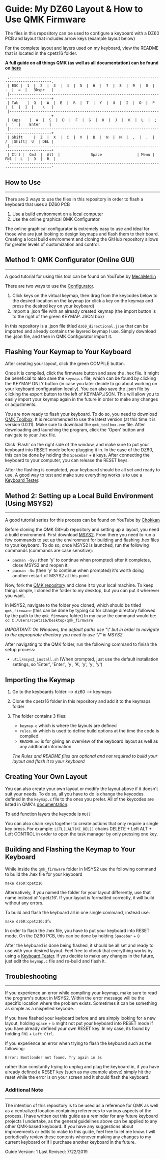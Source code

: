 # Guide: My DZ60 Layout & How to Use QMK Firmware
The files in this repository can be used to configure a keyboard with a DZ60 PCB and layout that includes arrow keys (example layout below)

For the complete layout and layers used on my keyboard, view the README that is located in the cpetz16 folder.

**A full guide on all things QMK (as well as all documentation) can be found on [here](https://beta.docs.qmk.fm/)**

```
 ,-----------------------------------------------------------------------------------------.
 | ESC |  1  |  2  |  3  |  4  |  5  |  6  |  7  |  8  |  9  |  0  |  -  |  =  |   Bkspc   |
 |-----------------------------------------------------------------------------------------+
 | Tab    |  Q  |  W  |  E  |  R  |  T  |  Y  |  U  |  I  |  O  |  P  |  [  |  ]  |    \   |
 |-----------------------------------------------------------------------------------------+
 | Caps    |  A  |  S  |  D  |  F  |  G  |  H  |  J  |  K  |  L  |  ;  |  '  |    Enter    |
 |-----------------------------------------------------------------------------------------+
 | Shift     |  Z  |  X  |  C  |  V  |  B  |  N  |  M  |  ,  |  .  |  /  |Shift|  U  | DEL |
 |-----------------------------------------------------------------------------------------+
 | Ctrl |  Cmd  |  Alt  |              Space                | Menu | FN1 |  L  |  D  |  R  |
 `-----------------------------------------------------------------------------------------'
```

## How to Use
---
There are 2 ways to use the files in this repository in order to flash a keyboard that uses a DZ60 PCB
1. Use a build environment on a local computer
2. Use the online graphical QMK Configurator

The online graphical configurator is extremely easy to use and ideal for those who are just looking to design keymaps and flash them to their board. Creating a local build environment and cloning the GitHub repository allows for greater levels of customization and control.

## Method 1: QMK Configurator (Online GUI)
---
A good tutorial for using this tool can be found on YouTube by [MechMerlin](https://www.youtube.com/watch?v=tx54jkRC9ZY)

There are two ways to use the [Configurator](https://config.qmk.fm/#/dz60/LAYOUT_60_ansi).
1. Click keys on the virtual keymap, then drag from the keycodes below to the desired location on the keymap (or click a key on the keymap and press the desired key on your keyboard)
2. Import a .json file with an already created keymap (the import button is to the right of the green KEYMAP. JSON box)

In this repository is a .json file titled `dz60_directional.json` that can be imported and already contains the layered keymap I use. Simply download the .json file, and then in QMK Configurator import it.

## Flashing Your Keymap to Your Keyboard

After creating your layout, click the green COMPILE button.

Once it is compiled, click the firmware button and save the .hex file. It might be beneficial to also save the `keymap.c` file, which can be found by clicking the KEYMAP ONLY button (in case you later decide to go about working on your keyboard configuration locally). You can also save the .json file by clicking the export button to the left of KEYMAP.JSON. This will allow you to easily import your keymap again in the future in order to make any changes or adjustments.

You are now ready to flash your keyboard. To do so, you need to download [QMK Toolbox](https://github.com/qmk/qmk_toolbox/releases). It is recommended to use the latest version (at this time it is version 0.0.11). Make sure to download the `qmk_toolbox.exe` file. After downloading and launching the program, click the 'Open' button and navigate to your .hex file.

Click 'Flash' on the right side of the window, and make sure to put your keyboard into RESET mode before plugging it in. In the case of the DZ60, this can be done by holding the `Spacebar` + `B` keys. After connecting the keyboard to your computer, you can release the RESET keys. 

After the flashing is completed, your keyboard should be all set and ready to use. A good way to test and make sure everything works is to use a [Keyboard Tester](https://config.qmk.fm/#/test).

## Method 2: Setting up a Local Build Environment (Using MSYS2)
---
A good tutorial series for this process can be found on YouTube by [Chokkan](https://www.youtube.com/watch?v=-HLV6mUxNnU&list=PLYEUsdlqPD2a3kzQgnF98Prj-4IzZJGYG)

Before cloning the QMK GitHub repository and setting up a layout, you need a build environment. First download [MSYS2](https://www.msys2.org/). From there you need to run a few commands to set up the environment for building and flashing .hex files to your keyboard. To do so, once MSYS2 is launched, run the following commands (commands are case sensitive):

- `pacman -Syu` (then 'y' to continue when prompted) after it completes, close MSYS2 and reopen it.
- `pacman -Su` (then 'y' to continue when prompted) it's worth doing another restart of MSYS2 at this point

Now, fork the [QMK repository](https://github.com/qmk/qmk_firmware) and clone it to your local machine. To keep things simple, I cloned the folder to my desktop, but you can put it wherever you want.

In MSYS2, navigate to the folder you cloned, which should be titled `qmk_firmware` (this can be done by typing cd for change directory followed by the path to the `qmk_firmware` folder) In my case the command would be: ` cd C:/Users/cpetz16/Desktop/qmk_firmware`

*IMPORTANT: On Windows, the default paths use "\\" but in order to navigate to the appropriate directory you need to use "/" in MSYS2*

After navigating to the QMK folder, run the following command to finish the setup process:

- `util/msys2_install.sh` (When prompted, just use the default installation settings, so 'Enter', 'Enter', 'y', 'A', 'y', 'y', 'y')

## Importing the Keymap

1. Go to the keyboards folder --> dz60 --> keymaps
2. Clone the cpetz16 folder in this repository and add it to the keymaps folder
3. The folder contains 3 files:
    - `keymap.c` which is where the layouts are defined
    - `rules.mk` which is used to define build options at the time the code is compiled
    - `README.md` is for giving an overview of the keyboard layout as well as any addtional information

    *The Rules and README files are optional and not required to build your layout and flash it to your keyboard*

## Creating Your Own Layout

You can also create your own layout or modify the layout above if it doesn't suit your needs. To do so, all you have to do is change the keycodes defined in the `keymap.c` file to the ones you prefer. All of the keycodes are listed in QMK's [documentation](https://beta.docs.qmk.fm/reference/keycodes).

To add function layers the keycode is `MO()` 

You can also chain keys together to create actions that only require a single key press. For example: `LCTL(LALT(KC_DEL))` chains DELETE + Left ALT + Left CONTROL in order to open the task manager by only pressing one key.

## Building and Flashing the Keymap to Your Keyboard

While inside the `qmk_firmware` folder in MSYS2 use the following command to build the .hex file for your keyboard

    make dz60:cpetz16

Alternatively, if you named the folder for your layout differently, use that name instead of 'cpetz16'. If your layout is formatted correctly, it will build without any errors.

To build and flash the keyboard all in one single command, instead use:

    make dz60:cpetz16:dfu

In order to flash the .hex file, you have to put your keyboard into RESET mode. On the DZ60 PCB, this can be done by holding `Spacebar` + `B`

After the keyboard is done being flashed, it should be all set and ready to use with your desired layout. Feel free to check that everything works by using a [Keyboard Tester](https://config.qmk.fm/#/test). If you decide to make any changes in the future, just edit the `keymap.c` file and re-build and flash it.

## Troubleshooting
---
If you experience an error while compiling your keymap, make sure to read the program's output in MSYS2. Within the error message will be the specific location where the problem exists. Sometimes it can be something as simple as a mispelled keycode.

If you have flashed your keyboard before and are simply looking for a new layout, holding `space` + `b` might not put your keyboard into RESET mode if you have already defined your own RESET key. In my case, its found by holding `FN1` + `Left Ctrl`.

If you experience an error when trying to flash the keyboard such as the following:

    Error: Bootloader not found. Try again in 5s

rather than constantly trying to unplug and plug the keyboard in, if you have already defined a RESET key (such as my example above) simply hit the reset while the error is on your screen and it should flash the keyboard.

### Additional Note
---
The intention of this repository is to be used as a reference for QMK as well as a centralized location containing references to various aspects of the process. I have written out this guide as a reminder for any future keyboard projects I undertake, as the general guidelines above can be applied to any other QMK-based keyboard. If you have any suggestions about improvements or edits to make to this guide, feel free to let me know. I will periodically review these contents whenever making any changes to my current keyboard or if I purchase another keyboard in the future.

Guide Version: 1
Last Revised: 7/22/2019
